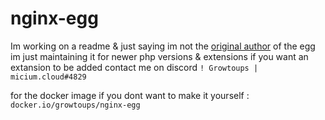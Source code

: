# nginx-egg

Im working on a readme & just saying im not the [original author](https://gitlab.com/tenten8401/pterodactyl-nginx) of the egg im just maintaining it for newer php versions & extensions if you want an extansion to be added contact me on discord ```! Growtoups | micium.cloud#4829```

for the docker image if you dont want to make it yourself : ```docker.io/growtoups/nginx-egg```
